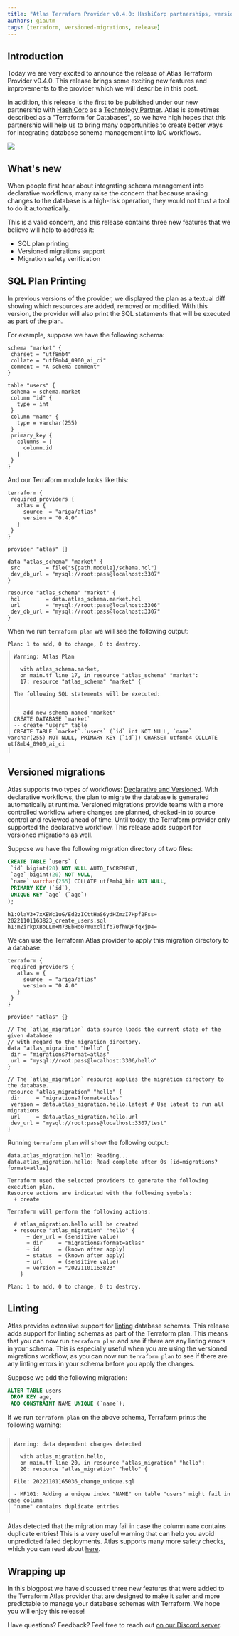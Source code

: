 ```yaml
---
title: "Atlas Terraform Provider v0.4.0: HashiCorp partnerships, versioned migrations and more"
authors: giautm
tags: [terraform, versioned-migrations, release]
---
```

## Introduction

Today we are very excited to announce the release of Atlas Terraform Provider v0.4.0.
This release brings some exciting new features and improvements to the provider which
we will describe in this post.

In addition, this release is the first to be published under our new partnership with
[HashiCorp](https://hashicorp.com) as a [Technology Partner](https://www.hashicorp.com/partners/become-a-partner).
Atlas is sometimes described as a "Terraform for Databases", so we have high hopes that
this partnership will help us to bring many opportunities to create
better ways for integrating database schema management into IaC workflows.

![](https://atlasgo.io/uploads/images/hashicorp-partners.png)

## What's new

When people first hear about integrating schema management into declarative workflows,
many raise the concern that because making changes to the database is a high-risk operation,
they would not trust a tool to do it automatically.

This is a valid concern, and this release contains three new features that we believe will
help to address it:
* SQL plan printing
* Versioned migrations support
* Migration safety verification

## SQL Plan Printing

In previous versions of the provider, we displayed the plan
as a textual diff showing which resources are added, removed or modified. With this version,
the provider will also print the SQL statements that will be executed as part of the plan.

For example, suppose we have the following schema:

```hcl
schema "market" {
 charset = "utf8mb4"
 collate = "utf8mb4_0900_ai_ci"
 comment = "A schema comment"
}

table "users" {
 schema = schema.market
 column "id" {
   type = int
 }
 column "name" {
   type = varchar(255)
 }
 primary_key {
   columns = [
     column.id
   ]
 }
}
```

And our Terraform module looks like this:

```hcl
terraform {
 required_providers {
   atlas = {
     source  = "ariga/atlas"
     version = "0.4.0"
   }
 }
}

provider "atlas" {}

data "atlas_schema" "market" {
 src        = file("${path.module}/schema.hcl")
 dev_db_url = "mysql://root:pass@localhost:3307"
}

resource "atlas_schema" "market" {
 hcl        = data.atlas_schema.market.hcl
 url        = "mysql://root:pass@localhost:3306"
 dev_db_url = "mysql://root:pass@localhost:3307"
}
```

When we run `terraform plan` we will see the following output:

```text
Plan: 1 to add, 0 to change, 0 to destroy.
╷
│ Warning: Atlas Plan
│
│   with atlas_schema.market,
│   on main.tf line 17, in resource "atlas_schema" "market":
│   17: resource "atlas_schema" "market" {
│
│ The following SQL statements will be executed:
│
│
│ -- add new schema named "market"
│ CREATE DATABASE `market`
│ -- create "users" table
│ CREATE TABLE `market`.`users` (`id` int NOT NULL, `name` varchar(255) NOT NULL, PRIMARY KEY (`id`)) CHARSET utf8mb4 COLLATE utf8mb4_0900_ai_ci
│
```

## Versioned migrations

Atlas supports two types of workflows: [Declarative and Versioned](/concepts/declarative-vs-versioned).
With declarative workflows, the plan to migrate the database is generated automatically
at runtime. Versioned migrations provide teams with a more controlled workflow where
changes are planned, checked-in to source control and reviewed ahead of time.
Until today, the Terraform provider only supported the declarative workflow. This release
adds support for versioned migrations as well.

Suppose we have the following migration directory of two files:

```sql title="20221101163823_create_users.sql"
CREATE TABLE `users` (
 `id` bigint(20) NOT NULL AUTO_INCREMENT,
 `age` bigint(20) NOT NULL,
 `name` varchar(255) COLLATE utf8mb4_bin NOT NULL,
 PRIMARY KEY (`id`),
 UNIQUE KEY `age` (`age`)
);
```

```text title=atlas.sum
h1:OlaV3+7xXEWc1uG/Ed2zICttHaS6ydHZmzI7Hpf2Fss=
20221101163823_create_users.sql h1:mZirkpXBoLLm+M73EbHo07muxclifb70fhWQFfqxjD4=
```

We can use the Terraform Atlas provider to apply this migration directory to a database:

```hcl
terraform {
 required_providers {
   atlas = {
     source  = "ariga/atlas"
     version = "0.4.0"
   }
 }
}

provider "atlas" {}

// The `atlas_migration` data source loads the current state of the given database
// with regard to the migration directory.
data "atlas_migration" "hello" {
 dir = "migrations?format=atlas"
 url = "mysql://root:pass@localhost:3306/hello"
}

// The `atlas_migration` resource applies the migration directory to the database.
resource "atlas_migration" "hello" {
 dir     = "migrations?format=atlas"
 version = data.atlas_migration.hello.latest # Use latest to run all migrations
 url     = data.atlas_migration.hello.url
 dev_url = "mysql://root:pass@localhost:3307/test"
}
```

Running `terraform plan` will show the following output:

```text
data.atlas_migration.hello: Reading...
data.atlas_migration.hello: Read complete after 0s [id=migrations?format=atlas]

Terraform used the selected providers to generate the following execution plan.
Resource actions are indicated with the following symbols:
  + create

Terraform will perform the following actions:

  # atlas_migration.hello will be created
  + resource "atlas_migration" "hello" {
      + dev_url = (sensitive value)
      + dir     = "migrations?format=atlas"
      + id      = (known after apply)
      + status  = (known after apply)
      + url     = (sensitive value)
      + version = "20221101163823"
    }

Plan: 1 to add, 0 to change, 0 to destroy.
```


## Linting

Atlas provides extensive support for [linting](/versioned/lint) database schemas.
This release adds support for linting schemas as part of the Terraform plan. This means
that you can now run `terraform plan` and see if there are any linting errors in your
schema. This is especially useful when you are using the versioned migrations workflow, as you
can now run `terraform plan` to see if there are any linting errors in your schema
before you apply the changes.

Suppose we add the following migration:

```sql title="20221101165036_change_unique.sql"
ALTER TABLE users
 DROP KEY age,
 ADD CONSTRAINT NAME UNIQUE (`name`);
```

If we run `terraform plan` on the above schema, Terraform prints the following
warning:

```text
╷
│ Warning: data dependent changes detected
│
│   with atlas_migration.hello,
│   on main.tf line 20, in resource "atlas_migration" "hello":
│   20: resource "atlas_migration" "hello" {
│
│ File: 20221101165036_change_unique.sql
│
│ - MF101: Adding a unique index "NAME" on table "users" might fail in case column
│ "name" contains duplicate entries
╵
```

Atlas detected that the migration may fail in case the column `name` contains duplicate
entries! This is a very useful warning that can help you avoid unpredicted failed deployments.
Atlas supports many more safety checks, which you can read about [here](/lint/analyzers).

## Wrapping up

In this blogpost we have discussed three new features that were added to the Terraform Atlas provider
that are designed to make it safer and more predictable to manage your database schemas with Terraform.
We hope you will enjoy this release!

Have questions? Feedback? Feel free to reach out [on our Discord server](https://discord.gg/zZ6sWVg6NT).

